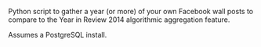 Python script to gather a year (or more) of your own Facebook wall posts to compare to the Year in Review 2014 algorithmic aggregation feature. 

Assumes a PostgreSQL install.
